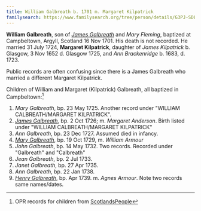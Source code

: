 ```yaml
---
title: William Galbreath b. 1701 m. Margaret Kilpatrick
familysearch: https://www.familysearch.org/tree/person/details/G3PJ-SDL
---
```

**William Galbreath**, son of [*James Galbreath*](galbreath-james-1672.md) and *Mary Fleming*, baptized at Campbeltown, Argyll, Scotland 16 Nov 1701. His death is not recorded. He married 31 July 1724, **Margaret Kilpatrick**, daughter of *James Kilpatrick* b.  Glasgow, 3 Nov 1652 d. Glasgow 1725, and   *Ann Brackenridge* b. 1683, d. 1723.

Public records are often confusing since there is a James Galbreath who married a different Margaret Kilpatrick.

Children of William and Margaret (Kilpatrick) Galbreath, all baptized in Campbeltown:[^children]

1. *Mary Galbreath*, bp. 23 May 1725. Another record under "WILLIAM CALBREATH/MARGARET KILPATRICK".
2. [*James Galbreath*](galbreath-james-1726.md), bp. 2 Oct 1726; m. *Margaret Anderson*.  Birth listed under "WILLIAM CALBREATH/MARGARET KILPATRICK"
3. *Ann Galbreath*, bp. 23 Dec 1727. Assumed died in infancy.
4. [*Mary Galbreath*](galbreath-mary-1729.md), bp. 19 Oct 1729, m. *William Armour*
5. *John Galbreath*, bp. 14 May 1732. Two records. Recorded under "Galbreath" and "Calbreath"
6. *Jean Galbreath*, bp. 2 Jul 1733.
7. *Janet Galbreath*, bp. 27 Apr 1735.
8. *Ann Galbreath*, bp. 22 Jan 1738.
9. [*Henry Galbreath*](galbreath-henry-1739.md), bp. Apr 1739. m. *Agnes Armour*. Note two records same names/dates.

[^children]: OPR records for children from [ScotlandsPeople](https://www.scotlandspeople.gov.uk/record-results?search_type=people&event=%28B%20OR%20C%20OR%20S%29&record_type%5B0%5D=opr_births&church_type=Old%20Parish%20Registers&dl_cat=church&dl_rec=church-births-baptisms&surname=galbraith&surname_so=syn&forename_so=syn&from_year=1724&to_year=1750&parent_names=galbreath&parent_names_so=fuzzy&parent_name_two=kilpatrick&parent_name_two_so=fuzzy&county=ARGYLL&record=Church%20of%20Scotland%20%28old%20parish%20registers%29%20Roman%20Catholic%20Church%20Other%20churches&rd_real_name%5B0%5D=CAMPBELTOWN%20%28LANDWARD%29%20OR%20CAMPBELTOWN%20%28BURGH%29%20OR%20CAMPBELTOWN&rd_display_name%5B0%5D=CAMPBELTOWN%20%28LANDWARD%29%7CCAMPBELTOWN%20%28BURGH%29%7CCAMPBELTOWN_CAMPBELTOWN&rd_label%5B0%5D=CAMPBELTOWN&rd_name%5B0%5D=CAMPBELTOWN%20%2ALANDWARD%2A%20OR%20CAMPBELTOWN%20%2ABURGH%2A%20OR%20CAMPBELTOWN&sort=asc&order=Date&field=year)

[^marriage]: Two OPR records for the marriage of   "William Calbreath" and Margaret Kilpatrick from [ScotlandsPeople](https://www.scotlandspeople.gov.uk/record-results?search_type=people&event=M&record_type%5B0%5D=opr_marriages&church_type=Old%20Parish%20Registers&dl_cat=church&dl_rec=church-banns-marriages&surname=calbreath&surname_so=exact&forename=william&forename_so=exact&sex=M&spouse_name=kilpatrick&spouse_name_so=exact&from_year=1724&to_year=1724&record=Church%20of%20Scotland%20%28old%20parish%20registers%29%20Roman%20Catholic%20Church%20Other%20churches)
